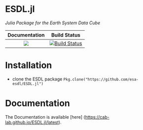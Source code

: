 # ESDL.jl

*Julia Package for the Earth System Data Cube*

| **Documentation**                                                                                                        | **Build Status**                                                                                |
|:-------------------------------------------------------------------------------:|:-----------------------------------------------------------------------------------------------:|
| [![](https://img.shields.io/badge/docs-latest-blue.svg)](https://cab-lab.github.io/ESDL.jl/latest) | [![Build Status](https://travis-ci.org/CAB-LAB/ESDL.jl.svg?branch=master)](https://travis-ci.org/CAB-LAB/ESDL.jl)|

# Installation

- clone the ESDL package
`Pkg.clone("https://github.com/esa-esdl/ESDL.jl")`

# Documentation

The Documentation is available [here]
(https://cab-lab.github.io/ESDL.jl/latest).
